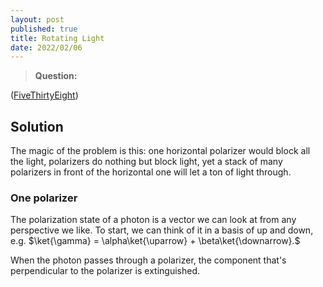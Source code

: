 ```yaml
---
layout: post
published: true
title: Rotating Light
date: 2022/02/06
---
```


>**Question:**

<!--more-->

([FiveThirtyEight](URL))

## Solution

The magic of the problem is this: one horizontal polarizer would block all the light, polarizers do nothing but block light, yet a stack of many polarizers in front of the horizontal one will let a ton of light through.

### One polarizer

The polarization state of a photon is a vector we can look at from any perspective we like. To start, we can think of it in a basis of up and down, e.g. $\ket{\gamma} = \alpha\ket{\uparrow} + \beta\ket{\downarrow}.$ 

When the photon passes through a polarizer, the component that's perpendicular to the polarizer is extinguished. 

<br>
